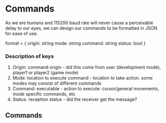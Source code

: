 # Commands
As we are humans and 115200 baud rate will never cause a perceivable delay to our eyes, we can 
design our commands to be formatted in JSON for ease of use.

format = {
            origin: string 
            mode: string
            command: string
            status: bool
        }

### Description of keys
1. Origin: command origin - did this come from user (development mode), player1 or player2 (game mode)
2. Mode: location to execute command - location to take action. some modes may consist of different commands
3. Command: executable - action to execute: cursor/general movements, mode specific commands, etc
4. Status: reception status - did the receiver get the message?

## Commands